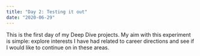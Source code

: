 ```yaml
---
title: "Day 2: Testing it out"
date: "2020-06-29"
---
```


This is the first day of my Deep Dive projects. My aim with this experiment is simple: explore interests I have had related to career directions and see if I would like to continue on in these areas.
